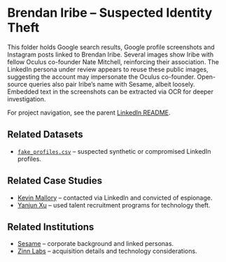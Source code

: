# Brendan Iribe – Suspected Identity Theft

This folder holds Google search results, Google profile screenshots and Instagram posts linked to Brendan Iribe. Several images show Iribe with fellow Oculus co-founder Nate Mitchell, reinforcing their association. The LinkedIn persona under review appears to reuse these public images, suggesting the account may impersonate the Oculus co-founder. Open-source queries also pair Iribe’s name with Sesame, albeit loosely. Embedded text in the screenshots can be extracted via OCR for deeper investigation.

For project navigation, see the parent [LinkedIn README](../../../README.md).

## Related Datasets
- [`fake_profiles.csv`](../../../../datasets/fake_profiles.csv) – suspected synthetic or compromised LinkedIn profiles.

## Related Case Studies
- [Kevin Mallory](../../../../case-studies/kevin-mallory/README.md) – contacted via LinkedIn and convicted of espionage.
- [Yanjun Xu](../../../../case-studies/yanjun-xu/README.md) – used talent recruitment programs for technology theft.

## Related Institutions
- [Sesame](../../../../institutions/sesame/README.md) – corporate background and linked personas.
- [Zinn Labs](../../../../institutions/zinn-labs/README.md) – acquisition details and technology considerations.
